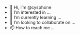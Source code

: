 - 👋 Hi, I’m @cysphone
- 👀 I’m interested in ...
- 🌱 I’m currently learning ...
- 💞️ I’m looking to collaborate on ...
- 📫 How to reach me ...

<!---
cysphone/cysphone is a ✨ special ✨ repository because its `README.md` (this file) appears on your GitHub profile.
You can click the Preview link to take a look at your changes.
--->
